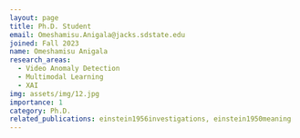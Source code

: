 ```yaml
---
layout: page
title: Ph.D. Student
email: Omeshamisu.Anigala@jacks.sdstate.edu
joined: Fall 2023
name: Omeshamisu Anigala 
research_areas:
  - Video Anomaly Detection
  - Multimodal Learning
  - XAI
img: assets/img/12.jpg
importance: 1
category: Ph.D.
related_publications: einstein1956investigations, einstein1950meaning
---
```

